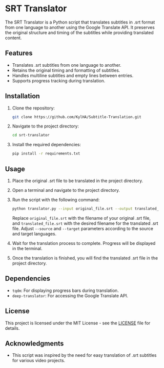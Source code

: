 # SRT Translator

The SRT Translator is a Python script that translates subtitles in .srt format from one language to another using the Google Translate API. It preserves the original structure and timing of the subtitles while providing translated content.

## Features

- Translates .srt subtitles from one language to another.
- Retains the original timing and formatting of subtitles.
- Handles multiline subtitles and empty lines between entries.
- Supports progress tracking during translation.

## Installation

1. Clone the repository:

    ```bash
    git clone https://github.com/KylHA/Subtitle-Translation.git
    ```

2. Navigate to the project directory:

    ```bash
    cd srt-translator
    ```

3. Install the required dependencies:

    ```bash
    pip install -r requirements.txt
    ```

## Usage

1. Place the original .srt file to be translated in the project directory.

2. Open a terminal and navigate to the project directory.

3. Run the script with the following command:

    ```bash
    python translator.py --input original_file.srt --output translated_file.srt --source en --target tr
    ```

    Replace `original_file.srt` with the filename of your original .srt file, and `translated_file.srt` with the desired filename for the translated .srt file. Adjust `--source` and `--target` parameters according to the source and target languages.

4. Wait for the translation process to complete. Progress will be displayed in the terminal.

5. Once the translation is finished, you will find the translated .srt file in the project directory.

## Dependencies

- `tqdm`: For displaying progress bars during translation.
- `deep-translator`: For accessing the Google Translate API.

## License

This project is licensed under the MIT License - see the [LICENSE](LICENSE.md) file for details.

## Acknowledgments

- This script was inspired by the need for easy translation of .srt subtitles for various video projects.
